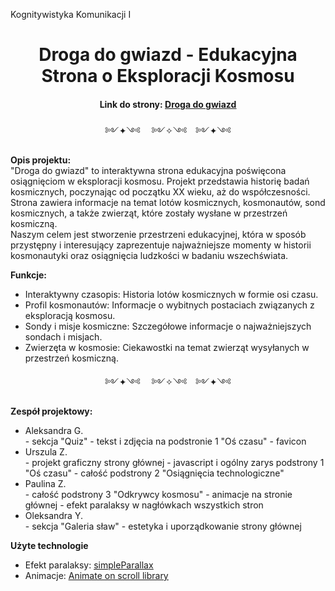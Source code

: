 Kognitywistyka Komunikacji I

<h1 align=center>Droga do gwiazd - Edukacyjna Strona o Eksploracji Kosmosu</h1>

<h4 align=center>Link do strony: <u><a href="https://u-znk.github.io/projekt_grupowy_kosmos/">Droga do gwiazd</a></u></h4>

<div align=center>༻✦༺ 　༻✧༺　༻✦༺</div>

<p><b>Opis projektu:</b><br>"Droga do gwiazd" to interaktywna strona edukacyjna poświęcona osiągnięciom w eksploracji kosmosu. Projekt przedstawia historię badań kosmicznych, poczynając od początku XX wieku, aż do współczesności. Strona zawiera informacje na temat lotów kosmicznych, kosmonautów, sond kosmicznych, a także zwierząt, które zostały wysłane w przestrzeń kosmiczną.<br>Naszym celem jest stworzenie przestrzeni edukacyjnej, która w sposób przystępny i interesujący zaprezentuje najważniejsze momenty w historii kosmonautyki oraz osiągnięcia ludzkości w badaniu wszechświata.</p>

<b>Funkcje:</b>
<ul>
<li>Interaktywny czasopis: Historia lotów kosmicznych w formie osi czasu.</li>
<li>Profil kosmonautów: Informacje o wybitnych postaciach związanych z eksploracją kosmosu.</li>
<li>Sondy i misje kosmiczne: Szczegółowe informacje o najważniejszych sondach i misjach.</li>
<li>Zwierzęta w kosmosie: Ciekawostki na temat zwierząt wysyłanych w przestrzeń kosmiczną.</li>
</ul>
<div align=center>༻✦༺ 　༻✧༺　༻✦༺</div>

<b>Zespół projektowy:</b>
<ul>
<li>Aleksandra G.</li>
    - sekcja "Quiz"
    - tekst i zdjęcia na podstronie 1 "Oś czasu"
    - favicon
<li>Urszula Z.</li>
    - projekt graficzny strony głównej
    - javascript i ogólny zarys podstrony 1 "Oś czasu"
    - całość podstrony 2 "Osiągnięcia technologiczne"
<li>Paulina Z.</li>
    - całość podstrony 3 "Odkrywcy kosmosu"
    - animacje na stronie głównej
    - efekt paralaksy w nagłówkach wszystkich stron
<li>Oleksandra Y.</li>
    - sekcja "Galeria sław"
    - estetyka i uporządkowanie strony głównej
</ul>

<b>Użyte technologie</b>
<ul>
<li>Efekt paralaksy: <u><a href="https://simpleparallax.com/">simpleParallax</a></u></li>
<li>Animacje: <u><a href="https://michalsnik.github.io/aos/">Animate on scroll library</a></u></li>
</ul>